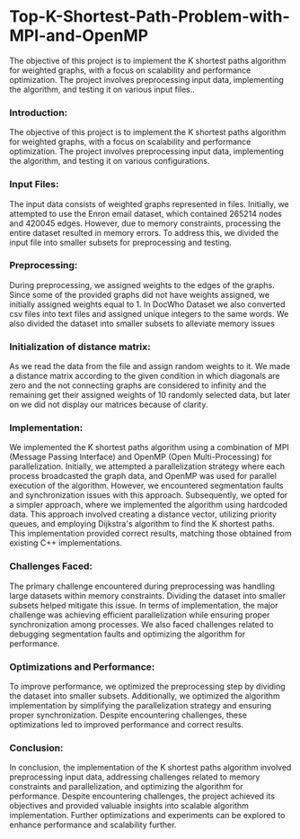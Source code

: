 # Top-K-Shortest-Path-Problem-with-MPI-and-OpenMP
The objective of this project is to implement the K shortest paths algorithm for weighted graphs, with a focus on scalability and performance optimization. The project involves preprocessing input data, implementing the algorithm, and testing it on various input files..

### Introduction:
The objective of this project is to implement the K shortest paths algorithm for weighted graphs, with a focus on scalability and performance optimization. The project involves preprocessing input data, implementing the algorithm, and testing it on various configurations.

### Input Files:
The input data consists of weighted graphs represented in files. Initially, we attempted to use the Enron email dataset, which contained 265214 nodes and 420045 edges. However, due to memory constraints, processing the entire dataset resulted in memory errors. To address this, we divided the input file into smaller subsets for preprocessing and testing.

### Preprocessing:
During preprocessing, we assigned weights to the edges of the graphs. Since some of the  provided graphs did not have weights assigned, we initially assigned weights equal to 1. In DocWho Dataset we also converted csv files into text files and assigned unique integers to the same words.  We also divided the dataset into smaller subsets to alleviate memory issues

### Initialization of distance matrix:
As we read the data from the file and assign random weights to it.  We made a distance matrix according to the given condition in which diagonals are zero and the not connecting graphs are considered to infinity and the remaining get their assigned weights of 10 randomly selected data, but later on we did not display our matrices because of clarity. 

### Implementation:
We implemented the K shortest paths algorithm using a combination of MPI (Message Passing Interface) and OpenMP (Open Multi-Processing) for parallelization. Initially, we attempted a parallelization strategy where each process broadcasted the graph data, and OpenMP was used for parallel execution of the algorithm. However, we encountered segmentation faults and synchronization issues with this approach.
Subsequently, we opted for a simpler approach, where we implemented the algorithm using hardcoded data. This approach involved creating a distance vector, utilizing priority queues, and employing Dijkstra's algorithm to find the K shortest paths. This implementation provided correct results, matching those obtained from existing C++ implementations.

### Challenges Faced:
The primary challenge encountered during preprocessing was handling large datasets within memory constraints. Dividing the dataset into smaller subsets helped mitigate this issue. In terms of implementation, the major challenge was achieving efficient parallelization while ensuring proper synchronization among processes. We also faced challenges related to debugging segmentation faults and optimizing the algorithm for performance.

### Optimizations and Performance:
To improve performance, we optimized the preprocessing step by dividing the dataset into smaller subsets. Additionally, we optimized the algorithm implementation by simplifying the parallelization strategy and ensuring proper synchronization. Despite encountering challenges, these optimizations led to improved performance and correct results.

### Conclusion:
In conclusion, the implementation of the K shortest paths algorithm involved preprocessing input data, addressing challenges related to memory constraints and parallelization, and optimizing the algorithm for performance. Despite encountering challenges, the project achieved its objectives and provided valuable insights into scalable algorithm implementation. Further optimizations and experiments can be explored to enhance performance and scalability further.



